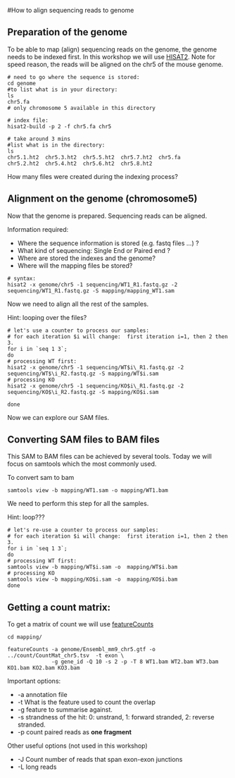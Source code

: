 #How to align sequencing reads to genome

## Preparation of the genome

To be able to map (align) sequencing reads on the genome, the genome needs to be indexed first. In this workshop we will use [HISAT2](https://www.nature.com/articles/nmeth.3317).
Note for speed reason, the reads will be aligned on the chr5 of the mouse genome.

```
# need to go where the sequence is stored:
cd genome
#to list what is in your directory:
ls
chr5.fa
# only chromosome 5 available in this directory

# index file:
hisat2-build -p 2 -f chr5.fa chr5

# take around 3 mins
#list what is in the directory:
ls
chr5.1.ht2  chr5.3.ht2  chr5.5.ht2  chr5.7.ht2  chr5.fa
chr5.2.ht2  chr5.4.ht2  chr5.6.ht2  chr5.8.ht2

```
How many files were created during the indexing process?

## Alignment on the genome (chromosome5)

Now that the genome is prepared. Sequencing reads can be aligned.

Information required:

  * Where the sequence information is stored (e.g. fastq files ...) ?
  * What kind of sequencing: Single End or Paired end ?
  * Where are stored the indexes and the genome? 
  * Where will the mapping files be stored?

```
# syntax:
hisat2 -x genome/chr5 -1 sequencing/WT1_R1.fastq.gz -2 sequencing/WT1_R1.fastq.gz -S mapping/mapping_WT1.sam

```
Now we need to align all the rest of the samples.

Hint: looping over the files?


```
# let's use a counter to process our samples:
# for each iteration $i will change:  first iteration i=1, then 2 then 3.
for i in `seq 1 3`; 
do
# processing WT first:
hisat2 -x genome/chr5 -1 sequencing/WT$i\_R1.fastq.gz -2 sequencing/WT$\i_R2.fastq.gz -S mapping/WT$i.sam
# processing KO
hisat2 -x genome/chr5 -1 sequencing/KO$i\_R1.fastq.gz -2 sequencing/KO$\i_R2.fastq.gz -S mapping/KO$i.sam

done

```

Now we can explore our SAM files.

## Converting SAM files to BAM files

This SAM to BAM files can be achieved by several tools. Today we will focus on samtools which the most commonly used.

To convert sam to bam 

```
samtools view -b mapping/WT1.sam -o mapping/WT1.bam

```

We need to perform this step for all the samples. 

Hint: loop???

```
# let's re-use a counter to process our samples:
# for each iteration $i will change:  first iteration i=1, then 2 then 3.
for i in `seq 1 3`;
do
# processing WT first:
samtools view -b mapping/WT$i.sam -o  mapping/WT$i.bam
# processing KO
samtools view -b mapping/KO$i.sam -o  mapping/KO$i.bam
done

```

## Getting a count matrix:

To get a matrix of count we will use [featureCounts ](https://www.ncbi.nlm.nih.gov/pubmed/23558742)

```
cd mapping/

featureCounts -a genome/Ensembl_mm9_chr5.gtf -o ../count/CountMat_chr5.tsv  -t exon \
              -g gene_id -Q 10 -s 2 -p -T 8 WT1.bam WT2.bam WT3.bam KO1.bam KO2.bam KO3.bam

```

Important options:

  * -a annotation file 
  * -t What is the feature used to count the overlap
  * -g feature to summarise against.
  * -s strandness of the hit: 0: unstrand, 1: forward stranded, 2: reverse stranded.
  * -p count paired reads as __one fragment__

Other useful options (not used in this workshop)

  * -J Count number of reads that span exon-exon junctions
  * -L long reads


